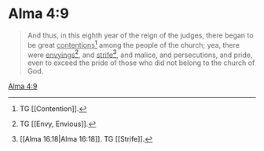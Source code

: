 # Alma 4:9

> And thus, in this eighth year of the reign of the judges, there began to be great <u>contentions</u>[^a] among the people of the church; yea, there were <u>envyings</u>[^b], and <u>strife</u>[^c], and malice, and persecutions, and pride, even to exceed the pride of those who did not belong to the church of God.

[Alma 4:9](https://www.churchofjesuschrist.org/study/scriptures/bofm/alma/4?lang=eng&id=p9#p9)


[^a]: TG [[Contention]].
[^b]: TG [[Envy, Envious]].
[^c]: [[Alma 16.18|Alma 16:18]]. TG [[Strife]].
